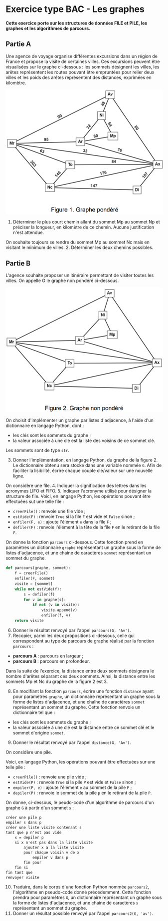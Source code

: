 # Exercice type BAC - Les graphes
**Cette exercice porte sur les structures de données FILE et PILE, les graphes et les algorithmes de parcours.**
## Partie A
Une agence de voyage organise différentes excursions dans un région de France et propose la visite de certaines villes. Ces excursions peuvent être visualisées sur le graphe ci-dessous : les sommets désignent les villes, les arêtes représentent les routes pouvant être empruntées pour relier deux villes et les poids des arêtes représentent des distances, exprimées en kilomètre.

![graphe pondere](./media/graphe%20pondere.png)

1. Déterminer le plus court chemin allant du sommet Mp au sommet Np et préciser la longueur, en kilomètre de ce chemin. Aucune justification n'est attendue.

On souhaite toujours se rendre du sommet Mp au sommet Nc mais en visitant le minimum de villes.
2. Déterminer les deux chemins possibles.

## Partie B
L'agence souhaite proposer un itinéraire permettant de visiter toutes les villes. On appelle G le graphe non pondéré ci-dessous.

![Graphe non pondere](./media/graphe%20non%20pondere.png)

On choisit d'implémenter un graphe par listes d'adjacence, à l'aide d'un dictionnaire en langage Python, dont :
- les clés sont les sommets du graphe ;
- la valeur associée à une clé est la liste des voisins de ce sommet clé.

Les sommets sont de type `str`.

3. Donner l'implémentation, en langage Python, du graphe de la figure 2. Le dictionnaire obtenu sera stocké dans une variable nommée `G`. Afin de faciliter la lisibilité, écrire chaque couple clé/valeur sur une nouvelle ligne.

On considère une file.
4. Indiquer la signification des lettres dans les acronymes LIFO et FIFO.
5. Indiquer l'acronyme utilisé pour désigner la structure de file.
Voici, en langage Python, les opérations pouvant être effectuées sut une telle file :
- `creerFile()` : renvoie une file vide ;
- `estVide(F)` : renvoie `True` si la file `F` est vide et `False` sinon ;
- `enfiler(F, e)` : ajoute l'élément `e` dans la file `F` ;
- `defiler(F)` : renvoie l'élément à la tête de la file `F` en le retirant de la file `F`.

On donne la fonction `parcours` ci-dessous. Cette fonction prend en paramètres un dictionnaire `graphe` représentant un graphe sous la forme de listes d'adjacence, et une chaîne de caractères `sommet` représentant un sommet du graphe.

```python
def parcours(graphe, sommet):
    f = creerFile()
    enfiler(F, sommet)
    visite = [sommet]
    while not estVide(f):
        s = defiler(f)
        for v in graphe[s]:
            if not (v in visite):
                visite.append(v)
                enfiler(f, v)
    return visite
```

6. Donner le résultat renvoyé par l'appel `parcours(G, 'Av')`.
7. Recopier, parmi les deux propositions ci-dessous, celle qui correspondent au type de parcours de graphe réalisé par la fonction `parcours` :
- **parcours A** : parcours en largeur ;
- **parcours B** : parcours en profondeur.

Dans la suite de l'exercice, la distance entre deux sommets désignera le nombre d'arêtes séparant ces deux sommets. Ainsi, la distance entre les sommets Mp et Nc du graphe de la figure 2 est 3.

8. En modifiant la fonction `parcours`, écrire une fonction `distance` ayant pour paramètres `graphe`, un dictionnaire représentant un graphe sous la forme de listes d'adjacence, et une chaîne de caractères `sommet` représentant un sommet du graphe. Cette fonction renvoie un dictionnaire tel que :
- les clés sont les sommets du graphe ;
- la valeur associée à une clé est la distance entre ce sommet clé et le sommet d'origine `sommet`.

9. Donner le résultat renvoyé par l'appel `distance(G, 'Av')`.

On considère une pile.

Voici, en langage Python, les opérations pouvant être effectuées sur une telle pile :
- `creerPile()` : renvoie une pile vide ;
- `estVide(P)` : renvoie `True` si la pile `P` est vide et `False` sinon ;
- `empiler(P, e)` : ajoute l'élément `e` au sommet de la pile `P` ;
- `depiler(P)` : renvoie le sommet de la pile `p` en le retirant de la pile `P`.

On donne, ci-dessous, le peudo-code d'un algorithme de parcours d'un graphe `G` à partir d'un sommet `s` :

```
créer une pile p
empiler s dans p
créer une liste visite contenant s
tant que p n'est pas vide
    x = depiler p
    si x n'est pas dans la liste visite
        ajouter x a la liste visite
        pour chaque voisin v de x
            empiler v dans p
        fin pour
    fin si
fin tant que
renvoyer visite
```
10. Traduire, dans le corps d'une fonction Python nommée `parcours2`, l'algorithme en pseudo-code donné précédemment. Cette fonction prendra pour paramètres `G`, un dictionnaire représentant un graphe sous la forme de listes d'adjacence, et une chaîne de caractères `s` représentant un sommet du graphe.
11. Donner un résultat possible renvoyé par l'appel `parcours2(G, 'av')`.